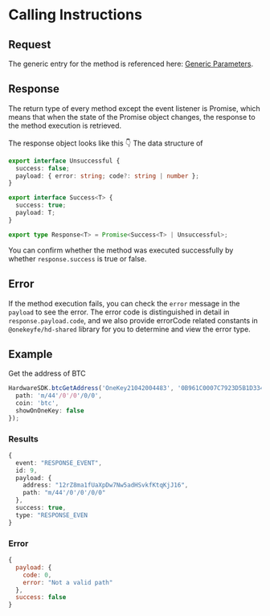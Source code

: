 # Calling Instructions

## Request

The generic entry for the method is referenced here: [Generic Parameters](common-params.md).

## Response

The return type of every method except the event listener is Promise, which means that when the state of the Promise object changes, the response to the method execution is retrieved. \
\
The response object looks like this 👇 The data structure of

```typescript
export interface Unsuccessful {
  success: false;
  payload: { error: string; code?: string | number };
}

export interface Success<T> {
  success: true;
  payload: T;
}

export type Response<T> = Promise<Success<T> | Unsuccessful>;
```

You can confirm whether the method was executed successfully by whether `response.success` is true or false.

## Error

If the method execution fails, you can check the `error` message in the `payload` to see the error. The error code is distinguished in detail in `response.payload.code`, and we also provide errorCode related constants in `@onekeyfe/hd-shared` library for you to determine and view the error type.

## Example

Get the address of BTC

```typescript
HardwareSDK.btcGetAddress('OneKey21042004483', '0B961C0007C7923D5B1D3341', {
  path: 'm/44'/0'/0'/0/0',
  coin: 'btc',
  showOnOneKey: false
});

```

### Results

```typescript
{
  event: "RESPONSE_EVENT",
  id: 9,
  payload: {
    address: "12rZ8ma1fUaXpDw7Nw5adHSvkfKtqKjJ16",
    path: "m/44'/0'/0'/0/0" 
  },
  success: true,
  type: "RESPONSE_EVEN
}
```

### Error

```javascript
{
  payload: {
    code: 0,
    error: "Not a valid path"
  },
  success: false
}
```
